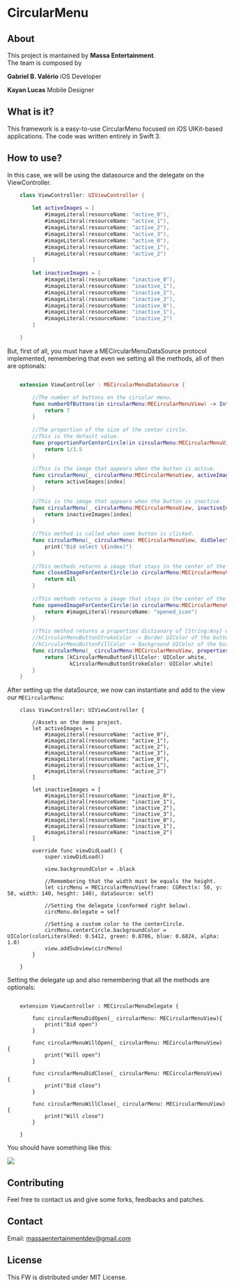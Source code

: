 CircularMenu
============

## About
This project is mantained by **Massa Entertainment**.<br>
The team is composed by

**Gabriel B. Valério**
iOS Developer

**Kayan Lucas**
Mobile Designer

## What is it?
This framework is a easy-to-use CircularMenu focused on iOS UIKit-based applications. The code was written entirely in Swift 3.

## How to use?

In this case, we will be using the datasource and the delegate on the ViewController.

```swift
	class ViewController: UIViewController {
    
	    let activeImages = [
	        #imageLiteral(resourceName: "active_0"),
	        #imageLiteral(resourceName: "active_1"),
	        #imageLiteral(resourceName: "active_2"),
	        #imageLiteral(resourceName: "active_3"),
	        #imageLiteral(resourceName: "active_0"),
	        #imageLiteral(resourceName: "active_1"),
	        #imageLiteral(resourceName: "active_2")
	    ]
    
	    let inactiveImages = [
	        #imageLiteral(resourceName: "inactive_0"),
	        #imageLiteral(resourceName: "inactive_1"),
	        #imageLiteral(resourceName: "inactive_2"),
	        #imageLiteral(resourceName: "inactive_3"),
	        #imageLiteral(resourceName: "inactive_0"),
	        #imageLiteral(resourceName: "inactive_1"),
	        #imageLiteral(resourceName: "inactive_2")
	    ]

	}
```

But, first of all, you must have a MECircularMenuDataSource protocol implemented, remembering that even we setting all the methods, all of then are optionals:

```swift

	extension ViewController : MECircularMenuDataSource {

		//The number of buttons on the circular menu.
	    func numberOfButtons(in circularMenu:MECircularMenuView) -> Int {
	        return 7
	    }
	    
	    //The proportion of the size of the center circle.
	    //This is the default value.
	    func proportionForCenterCircle(in circularMenu:MECircularMenuView) -> CGFloat {
	        return 1/3.5
	    }
	    
	    //This is the image that appears when the button is active.
	    func circularMenu(_ circularMenu:MECircularMenuView, activeImageForButtonIndex index:Int) -> UIImage? {
	        return activeImages[index]
	    }
	    
	    //This is the image that appears when the button is inactive.
	    func circularMenu(_ circularMenu:MECircularMenuView, inactiveImageForButtonIndex index:Int) -> UIImage? {
	        return inactiveImages[index]
	    }
	    
	    //This method is called when some button is clicked.
	    func circularMenu(_ circularMenu: MECircularMenuView, didSelectedButtonAt index: Int) {
	        print("Did select \(index)")
	    }
	    
	    //This methods returns a image that stays in the center of the circle when it is closed.
	    func closedImageForCenterCircle(in circularMenu:MECircularMenuView) -> UIImage? {
	        return nil
	    }
	    
	    //This methods returns a image that stays in the center of the circle when it is open.
	    func openedImageForCenterCircle(in circularMenu:MECircularMenuView) -> UIImage? {
	        return #imageLiteral(resourceName: "opened_icon")
	    }
	    
	    //This method returns a properties dictionary of [String:Any] with the following customizable constants for the button on a specific index:
	    //kCircularMenuButtonStrokeColor -> Border UIColor of the button.
	    //kCircularMenuButtonFillColor -> Background UIColor of the button.
	    func circularMenu(_ circularMenu:MECircularMenuView, propertiesForButtonIndex index:Int) -> [String:Any] {
	        return [kCircularMenuButtonFillColor: UIColor.white,
	                kCircularMenuButtonStrokeColor: UIColor.white]
	    }
	}
```

After setting up the dataSource, we now can instantiate and add to the view our ```MECircularMenu```:

```
	class ViewController: UIViewController {
	    
	    //Assets on the demo project.
	    let activeImages = [
	        #imageLiteral(resourceName: "active_0"),
	        #imageLiteral(resourceName: "active_1"),
	        #imageLiteral(resourceName: "active_2"),
	        #imageLiteral(resourceName: "active_3"),
	        #imageLiteral(resourceName: "active_0"),
	        #imageLiteral(resourceName: "active_1"),
	        #imageLiteral(resourceName: "active_2")
	    ]
	    
	    let inactiveImages = [
	        #imageLiteral(resourceName: "inactive_0"),
	        #imageLiteral(resourceName: "inactive_1"),
	        #imageLiteral(resourceName: "inactive_2"),
	        #imageLiteral(resourceName: "inactive_3"),
	        #imageLiteral(resourceName: "inactive_0"),
	        #imageLiteral(resourceName: "inactive_1"),
	        #imageLiteral(resourceName: "inactive_2")
	    ]

	    override func viewDidLoad() {
	        super.viewDidLoad()
	        
	        view.backgroundColor = .black
	        
	        //Remembering that the width must be equals the height.
	        let circMenu = MECircularMenuView(frame: CGRect(x: 50, y: 50, width: 140, height: 140), dataSource: self)

	        //Setting the delegate (conformed right below).
	        circMenu.delegate = self

	        //Setting a custom color to the centerCircle.
	        circMenu.centerCircle.backgroundColor = UIColor(colorLiteralRed: 0.5412, green: 0.8706, blue: 0.6824, alpha: 1.0)
	        view.addSubview(circMenu)
	    }

	}
```

Setting the delegate up and also remembering that all the methods are optionals:

```

	extension ViewController : MECircularMenuDelegate {

		func circularMenuDidOpen(_ circularMenu: MECircularMenuView){
        	print("Did open")
	    }
	    
	    func circularMenuWillOpen(_ circularMenu: MECircularMenuView) {
	        print("Will open")
	    }
	    
	    func circularMenuDidClose(_ circularMenu: MECircularMenuView) {
	        print("Did close")
	    }
	    
	    func circularMenuWillClose(_ circularMenu: MECircularMenuView) {
	        print("Will close")
	    }

	}

```

You should have something like this:

![](https://raw.githubusercontent.com/massaeentertainment/MECircularMenu/master/Screenshots/circm.gif)

## Contributing

Feel free to contact us and give some forks, feedbacks and patches.

## Contact

Email:
massaentertainmentdev@gmail.com

## License

This FW is distributed under MIT License.